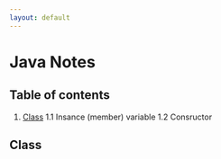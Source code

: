 ```yaml
---
layout: default
---
```


# Java Notes

## Table of contents
1. [Class](#class)
    1.1 Insance (member) variable
    1.2 Consructor









## Class